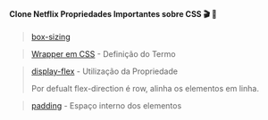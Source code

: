 #### Clone Netflix Propriedades Importantes sobre CSS :clapper: :movie_camera:

> [box-sizing](https://developer.mozilla.org/pt-BR/docs/Web/CSS/box-sizinghttps:/)

> [Wrapper em CSS](https://cursos.alura.com.br/forum/topico-o-que-seria-a-class-wrapper-75547https:/) - Definição do Termo

> [display-flex](https://www.w3schools.com/css/css3_flexbox_items.asp) - Utilização da Propriedade
>
> Por defualt flex-direction é row, alinha os elementos em linha.

> [padding](https://www.w3schools.com/css/css_padding.asp) - Espaço interno dos elementos
